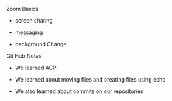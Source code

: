 Zoom Basics

  * screen sharing

  * messaging

  * background Change

Git Hub Notes

  * We learned ACP

  * We learned about moving files and creating files using echo

  * We also learned about commits on our repositories
